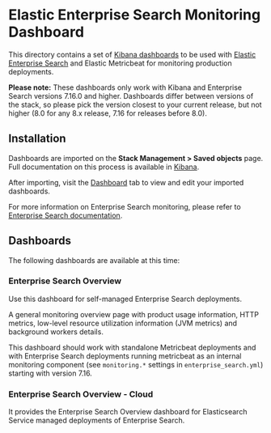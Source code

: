 # Elastic Enterprise Search Monitoring Dashboard

This directory contains a set of [Kibana dashboards](https://www.elastic.co/guide/en/kibana/current/dashboard.html) to be used with [Elastic Enterprise Search](https://www.elastic.co/enterprise-search) and Elastic Metricbeat for monitoring production deployments.

**Please note:** These dashboards only work with Kibana and Enterprise Search versions 7.16.0 and higher. Dashboards differ between versions of the stack, so please pick the version closest to your current release, but not higher (8.0 for any 8.x release, 7.16 for releases before 8.0).

## Installation

Dashboards are imported on the **Stack Management > Saved objects** page. Full documentation on this process is available in [Kibana](https://www.elastic.co/guide/en/kibana/current/managing-saved-objects.html).

After importing, visit the [Dashboard](https://www.elastic.co/guide/en/kibana/current/dashboard.html) tab to view and edit your imported dashboards.

For more information on Enterprise Search monitoring, please refer to [Enterprise Search documentation](https://www.elastic.co/guide/en/enterprise-search/current/index.html).

## Dashboards

The following dashboards are available at this time:

### Enterprise Search Overview

Use this dashboard for self-managed Enterprise Search deployments.

A general monitoring overview page with product usage information, HTTP metrics, low-level resource utilization information (JVM metrics) and background workers details.

This dashboard should work with standalone Metricbeat deployments and with Enterprise Search deployments running metricbeat as an internal monitoring component (see `monitoring.*` settings in `enterprise_search.yml`) starting with version 7.16.


### Enterprise Search Overview - Cloud

It provides the Enterprise Search Overview dashboard for Elasticsearch Service managed deployments of Enterprise Search.
